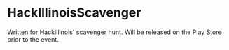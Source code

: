 # HackIllinoisScavenger

Written for HackIllinois' scavenger hunt. Will be released on the Play Store prior to the event.
